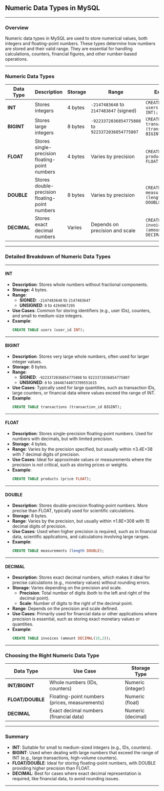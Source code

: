 ## Numeric Data Types in MySQL

---

### Overview

Numeric data types in MySQL are used to store numerical values, both integers and floating-point numbers. These types determine how numbers are stored and their valid range. They are essential for handling calculations, counters, financial figures, and other number-based operations.

---

### Numeric Data Types

| Data Type   | Description                                     | Storage       | Range                                             | Example                                      |
|-------------|-------------------------------------------------|---------------|---------------------------------------------------|----------------------------------------------|
| **INT**     | Stores integers                                 | 4 bytes       | `-2147483648` to `2147483647` (signed)           | `CREATE TABLE users (user_id INT);`          |
| **BIGINT**  | Stores large integers                           | 8 bytes       | `-9223372036854775808` to `9223372036854775807`   | `CREATE TABLE transactions (transaction_id BIGINT);` |
| **FLOAT**   | Stores single-precision floating-point numbers  | 4 bytes       | Varies by precision                              | `CREATE TABLE products (price FLOAT);`       |
| **DOUBLE**  | Stores double-precision floating-point numbers  | 8 bytes       | Varies by precision                              | `CREATE TABLE measurements (length DOUBLE);`|
| **DECIMAL** | Stores exact decimal numbers                   | Varies        | Depends on precision and scale                   | `CREATE TABLE invoices (amount DECIMAL(10,2));` |

---

### Detailed Breakdown of Numeric Data Types

---

#### **INT**

- **Description**: Stores whole numbers without fractional components.
- **Storage**: 4 bytes.
- **Range**: 
  - **SIGNED**: `-2147483648` to `2147483647`
  - **UNSIGNED**: `0` to `4294967295`
- **Use Cases**: Common for storing identifiers (e.g., user IDs), counters, and small to medium-size integers.
- **Example**:  
  ```sql
  CREATE TABLE users (user_id INT);
  ```

---

#### **BIGINT**

- **Description**: Stores very large whole numbers, often used for larger integer values.
- **Storage**: 8 bytes.
- **Range**:
  - **SIGNED**: `-9223372036854775808` to `9223372036854775807`
  - **UNSIGNED**: `0` to `18446744073709551615`
- **Use Cases**: Typically used for large quantities, such as transaction IDs, large counters, or financial data where values exceed the range of INT.
- **Example**:  
  ```sql
  CREATE TABLE transactions (transaction_id BIGINT);
  ```

---

#### **FLOAT**

- **Description**: Stores single-precision floating-point numbers. Used for numbers with decimals, but with limited precision.
- **Storage**: 4 bytes.
- **Range**: Varies by the precision specified, but usually within ±3.4E+38 with 7 decimal digits of precision.
- **Use Cases**: Ideal for approximate values or measurements where the precision is not critical, such as storing prices or weights.
- **Example**:  
  ```sql
  CREATE TABLE products (price FLOAT);
  ```

---

#### **DOUBLE**

- **Description**: Stores double-precision floating-point numbers. More precise than FLOAT, typically used for scientific calculations.
- **Storage**: 8 bytes.
- **Range**: Varies by the precision, but usually within ±1.8E+308 with 15 decimal digits of precision.
- **Use Cases**: Used when higher precision is required, such as in financial data, scientific applications, and calculations involving large ranges.
- **Example**:  
  ```sql
  CREATE TABLE measurements (length DOUBLE);
  ```

---

#### **DECIMAL**

- **Description**: Stores exact decimal numbers, which makes it ideal for precise calculations (e.g., monetary values) without rounding errors.
- **Storage**: Varies depending on the precision and scale.
  - **Precision**: Total number of digits (both to the left and right of the decimal point).
  - **Scale**: Number of digits to the right of the decimal point.
- **Range**: Depends on the precision and scale defined.
- **Use Cases**: Primarily used for financial data or other applications where precision is essential, such as storing exact monetary values or quantities.
- **Example**:  
  ```sql
  CREATE TABLE invoices (amount DECIMAL(10,2));
  ```

---

### Choosing the Right Numeric Data Type

| Data Type   | Use Case                                           | Storage Type       |
|-------------|---------------------------------------------------|--------------------|
| **INT/BIGINT** | Whole numbers (IDs, counters)                    | Numeric (integer)  |
| **FLOAT/DOUBLE** | Floating-point numbers (prices, measurements)    | Numeric (float)    |
| **DECIMAL**  | Exact decimal numbers (financial data)            | Numeric (decimal)  |

---

### Summary

- **INT**: Suitable for small to medium-sized integers (e.g., IDs, counters).
- **BIGINT**: Used when dealing with large numbers that exceed the range of INT (e.g., large transactions, high-volume counters).
- **FLOAT/DOUBLE**: Ideal for storing floating-point numbers, with DOUBLE providing higher precision than FLOAT.
- **DECIMAL**: Best for cases where exact decimal representation is required, like financial data, to avoid rounding issues.

---
